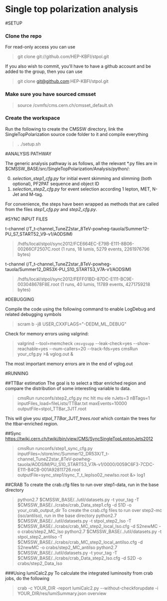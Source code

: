 Single top polarization analysis
=====

#SETUP

### Clone the repo

For read-only access you can use
>git clone git://github.com/HEP-KBFI/stpol.git

If you also wish to commit, you'll have to have a github account and be added to the group, then you can use
>git clone git@github.com:HEP-KBFI/stpol.git


### Make sure you have sourced cmsset

>source /cvmfs/cms.cern.ch/cmsset_default.sh

### Create the workspace

Run the following to create the CMSSW directory, link the SingleTopPolarization source code folder to it and compile everything
>. ./setup.sh

#ANALYSIS PATHWAY

The generic analysis pathway is as follows, all the relevant *.py files are in $CMSSW_BASE/src/SingleTopPolarization/Analysis/python/:

0. *selection_step1_cfg.py* for initial event skimming and slimming (both optional), PF2PAT sequence and object ID
1. *selection_step2_cfg.py* for event selection according 1 lepton, MET, N-Jet and M-tag.

For convenience, the steps have been wrapped as methods that are called from the files *step1_cfg.py* and *step2_cfg.py*.

#SYNC INPUT FILES

t-channel (/T_t-channel_TuneZ2star_8TeV-powheg-tauola/Summer12-PU_S7_START52_V9-v1/AODSIM)

>/hdfs/local/stpol/sync2012/FCE664EC-E79B-E111-8B06-00266CF2507C.root (1 runs, 18 lumis, 5279 events, 2261976796 bytes)

t-channel (/T_t-channel_TuneZ2star_8TeV-powheg-tauola/Summer12_DR53X-PU_S10_START53_V7A-v1/AODSIM)

>/hdfs/local/stpol/sync2012/FEFF01BD-87DC-E111-BC9E-003048678F8E.root (1 runs, 40 lumis, 11789 events, 4271759218 bytes)

#DEBUGGING

Compile the code using the following command to enable LogDebug and related debugging symbols
>scram b -j8 USER_CXXFLAGS="-DEDM_ML_DEBUG"

Check for memory errors using valgrind:

>valgrind --tool=memcheck `cmsvgsupp` --leak-check=yes --show-reachable=yes --num-callers=20 --track-fds=yes cmsRun your_cfg.py >& vglog.out &

The most important memory errors are in the end of vglog.out

#RUNNING

##TTBar estimation
The goal is to select a ttbar enriched region and compare the distribution of some interesting variable to data.
>cmsRun runconfs/step2_cfg.py mc hlt mu ele nJets=3 nBTags=1 inputFiles_load=fileLists/TTBar.txt maxEvents=10000 outputFile=stpol_TTBar_3J1T.root

This will give you *stpol_TTBar_3J1T_trees.root* which contain the trees for the ttbar-enriched region.

##Sync
https://twiki.cern.ch/twiki/bin/view/CMS/SyncSingleTopLeptonJets2012
>cmsRun runconfs/step1_sync_cfg.py inputFiles=/store/mc/Summer12_DR53X/T_t-channel_TuneZ2star_8TeV-powheg-tauola/AODSIM/PU_S10_START53_V7A-v1/0000/0059C6F3-7CDC-E111-B4CB-001A92811726.root outputFile=sync_step1/sync_T_t_lepIso02_newIso.root &> log1

##CRAB
To create the crab.cfg files to run over step1-data, run in the base directory
>python2.7 $CMSSW_BASE/../util/datasets.py -t your_tag -T $CMSSW_BASE/../crabs/crab_Data_step1.cfg -d S1D -o your_crab_output_dir
To create the crab.cfg files to run over step2-mc (iso/antiIso), run in the base directory
>python2.7 $CMSSW_BASE/../util/datasets.py -t stpol_step2_Iso -T $CMSSW_BASE/../crabs/crab_MC_step2_local_Iso.cfg -d S2newMC -o crabs/step2_MC_Iso 
>python2.7 $CMSSW_BASE/../util/datasets.py -t stpol_step2_antiIso -T $CMSSW_BASE/../crabs/crab_MC_step2_local_antiIso.cfg -d S2newMC -o crabs/step2_MC_antiIso 
>python2.7 $CMSSW_BASE/../util/datasets.py -t your_tag -T $CMSSW_BASE/../crabs/crab_Data_step2_Iso.cfg -d S2D -o crabs/step2_Data_Iso

###Using lumiCalc2.py
To calculate the integrated luminosity from crab jobs, do the following
>crab -c YOUR_DIR -report
>lumiCalc2.py --without-checkforupdate -i YOUR_DIR/res/lumiSummary.json overview
